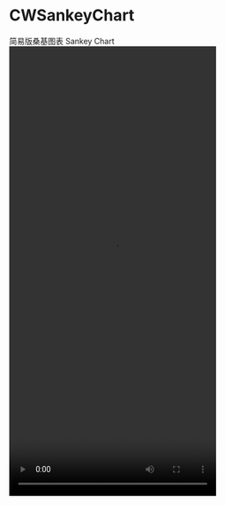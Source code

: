 # CWSankeyChart
简易版桑基图表 Sankey Chart
<video width="375" height="812" controls>
    <source src="egg.mov">
</video>

